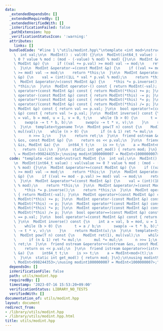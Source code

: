 ```yaml
---
data:
  _extendedDependsOn: []
  _extendedRequiredBy: []
  _extendedVerifiedWith: []
  _isVerificationFailed: false
  _pathExtension: hpp
  _verificationStatusIcon: ':warning:'
  attributes:
    links: []
  bundledCode: "#line 1 \"utils/modint.hpp\"\ntemplate <int mod>\nstruct ModInt {\n\
    \  int val;\n\n  ModInt() : val(0) {}\n\n  ModInt(int64_t value) : val(value >=\
    \ 0 ? value % mod : (mod - (-value) % mod) % mod) {}\n\n  ModInt &operator+=(const\
    \ ModInt &p) {\n    if ((val += p.val) >= mod) val -= mod;\n    return *this;\n\
    \  }\n\n  ModInt &operator-=(const ModInt &p) {\n    if ((val += mod - p.val)\
    \ >= mod) val -= mod;\n    return *this;\n  }\n\n  ModInt &operator*=(const ModInt\
    \ &p) {\n    val = (int)(1LL * val * p.val % mod);\n    return *this;\n  }\n\n\
    \  ModInt &operator/=(const ModInt &p) {\n    *this *= p.inverse();\n    return\
    \ *this;\n  }\n\n  ModInt operator-() const { return ModInt(-val); }\n\n  ModInt\
    \ operator+(const ModInt &p) const { return ModInt(*this) += p; }\n\n  ModInt\
    \ operator-(const ModInt &p) const { return ModInt(*this) -= p; }\n\n  ModInt\
    \ operator*(const ModInt &p) const { return ModInt(*this) *= p; }\n\n  ModInt\
    \ operator/(const ModInt &p) const { return ModInt(*this) /= p; }\n\n  bool operator==(const\
    \ ModInt &p) const { return val == p.val; }\n\n  bool operator!=(const ModInt\
    \ &p) const { return val != p.val; }\n\n  ModInt inverse() const {\n    int a\
    \ = val, b = mod, u = 1, v = 0, t;\n    while (b > 0) {\n      t = a / b;\n  \
    \    swap(a -= t * b, b);\n      swap(u -= t * v, v);\n    }\n    return ModInt(u);\n\
    \  }\n\n  template<typename T>\n  ModInt pow(T n) const {\n    ModInt ret(1),\
    \ mul(val);\n    while (n > 0) {\n      if (n & 1) ret *= mul;\n      mul *= mul;\n\
    \      n >>= 1;\n    }\n    return ret;\n  }\n\n  friend ostream &operator<<(ostream\
    \ &os, const ModInt &p) {\n    return os << p.val;\n  }\n\n  friend istream &operator>>(istream\
    \ &is, ModInt &a) {\n    int64_t t;\n    is >> t;\n    a = ModInt<mod>(t);\n \
    \   return (is);\n  }\n\n  static int get_mod() { return mod; }\n};\n\nusing modint998244353\
    \ = ModInt<998244353>;\nusing modint1000000007 = ModInt<1000000007>;\n"
  code: "template <int mod>\nstruct ModInt {\n  int val;\n\n  ModInt() : val(0) {}\n\
    \n  ModInt(int64_t value) : val(value >= 0 ? value % mod : (mod - (-value) % mod)\
    \ % mod) {}\n\n  ModInt &operator+=(const ModInt &p) {\n    if ((val += p.val)\
    \ >= mod) val -= mod;\n    return *this;\n  }\n\n  ModInt &operator-=(const ModInt\
    \ &p) {\n    if ((val += mod - p.val) >= mod) val -= mod;\n    return *this;\n\
    \  }\n\n  ModInt &operator*=(const ModInt &p) {\n    val = (int)(1LL * val * p.val\
    \ % mod);\n    return *this;\n  }\n\n  ModInt &operator/=(const ModInt &p) {\n\
    \    *this *= p.inverse();\n    return *this;\n  }\n\n  ModInt operator-() const\
    \ { return ModInt(-val); }\n\n  ModInt operator+(const ModInt &p) const { return\
    \ ModInt(*this) += p; }\n\n  ModInt operator-(const ModInt &p) const { return\
    \ ModInt(*this) -= p; }\n\n  ModInt operator*(const ModInt &p) const { return\
    \ ModInt(*this) *= p; }\n\n  ModInt operator/(const ModInt &p) const { return\
    \ ModInt(*this) /= p; }\n\n  bool operator==(const ModInt &p) const { return val\
    \ == p.val; }\n\n  bool operator!=(const ModInt &p) const { return val != p.val;\
    \ }\n\n  ModInt inverse() const {\n    int a = val, b = mod, u = 1, v = 0, t;\n\
    \    while (b > 0) {\n      t = a / b;\n      swap(a -= t * b, b);\n      swap(u\
    \ -= t * v, v);\n    }\n    return ModInt(u);\n  }\n\n  template<typename T>\n\
    \  ModInt pow(T n) const {\n    ModInt ret(1), mul(val);\n    while (n > 0) {\n\
    \      if (n & 1) ret *= mul;\n      mul *= mul;\n      n >>= 1;\n    }\n    return\
    \ ret;\n  }\n\n  friend ostream &operator<<(ostream &os, const ModInt &p) {\n\
    \    return os << p.val;\n  }\n\n  friend istream &operator>>(istream &is, ModInt\
    \ &a) {\n    int64_t t;\n    is >> t;\n    a = ModInt<mod>(t);\n    return (is);\n\
    \  }\n\n  static int get_mod() { return mod; }\n};\n\nusing modint998244353 =\
    \ ModInt<998244353>;\nusing modint1000000007 = ModInt<1000000007>;"
  dependsOn: []
  isVerificationFile: false
  path: utils/modint.hpp
  requiredBy: []
  timestamp: '2023-07-16 15:53:20+09:00'
  verificationStatus: LIBRARY_NO_TESTS
  verifiedWith: []
documentation_of: utils/modint.hpp
layout: document
redirect_from:
- /library/utils/modint.hpp
- /library/utils/modint.hpp.html
title: utils/modint.hpp
---
```

